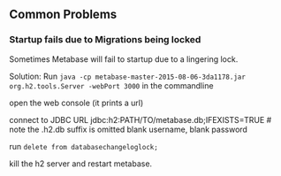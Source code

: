 

## Common Problems

### Startup fails due to Migrations being locked

Sometimes Metabase will fail to startup due to a lingering lock. 

Solution:
Run  `java -cp metabase-master-2015-08-06-3da1178.jar org.h2.tools.Server -webPort 3000` in the commandline

open the web console (it prints a url)

connect to JDBC URL jdbc:h2:PATH/TO/metabase.db;IFEXISTS=TRUE  # note the .h2.db suffix is omitted
blank username, blank password

run `delete from databasechangeloglock;`

kill the h2 server and restart metabase.


